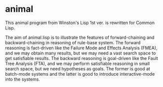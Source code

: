 # animal
This animal program from Winston's Lisp 1st ver. is rewritten for Common Lisp.

The aim of animal.lisp is to illustrate the features of forward-chaining and backward-chaining in reasoning of rule-base system.
The forward reasoning is fact-driven like the Failure Mode and Effects Analysis (FMEA), and we may obtain many results, but we may need a vast search space to get satisfiable results. The backward reasoning is goal-driven like the Fault Tree Analysis (FTA), and we may perform satisfiable reasoning in small search space, but we need hypotheses as goals. The former is good at batch-mode systems and the latter is good to introduce interactive-mode into the systems.
